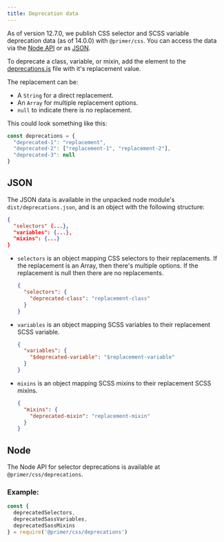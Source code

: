 ```yaml
---
title: Deprecation data
---
```


As of version 12.7.0, we publish CSS selector and SCSS variable deprecation data (as of 14.0.0) with `@primer/css`. You can access the data via the [Node API](#node) or as [JSON](#json).

To deprecate a class, variable, or mixin, add the element to the [deprecations.js](https://github.com/primer/css/blob/main/deprecations.js) file with it's replacement value.

The replacement can be:

* A `String` for a direct replacement.
* An `Array` for multiple replacement options.
* `null` to indicate there is no replacement.

This could look something like this:

```js
const deprecations = {
  "deprecated-1": "replacement",
  "deprecated-2": ["replacement-1", "replacement-2"],
  "deprecated-3": null
}
```

## JSON

The JSON data is available in the unpacked node module's `dist/deprecations.json`, and is an object with the following structure:

```json
{
  "selectors" {...},
  "variables": {...},
  "mixins": {...}
}
```

* `selectors` is an object mapping CSS selectors to their replacements. If the replacement is an Array, then there's multiple options. If the replacement is null then there are no replacements.

    ```json
    {
      "selectors": {
        "deprecated-class": "replacement-class"
      }
    }
    ```

* `variables` is an object mapping SCSS variables to their replacement SCSS variable.

    ```json
    {
      "variables": {
        "$deprecated-variable": "$replacement-variable"
      }
    }
    ```

* `mixins` is an object mapping SCSS mixins to their replacement SCSS mixins.

    ```json
    {
      "mixins": {
        "deprecated-mixin": "replacement-mixin"
      }
    }
    ```


## Node

The Node API for selector deprecations is available at
`@primer/css/deprecations`.

### Example:

```js
const {
  deprecatedSelectors,
  deprecatedSassVariables,
  deprecatedSassMixins
} = require('@primer/css/deprecations')

```
